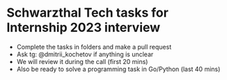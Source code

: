 # Schwarzthal Tech tasks for Internship 2023 interview

- Complete the tasks in folders and make a pull request
- Ask tg: @dmitrii_kochetov if anything is unclear
- We will review it during the call (first 20 mins)
- Also be ready to solve a programming task in Go/Python (last 40 mins)
